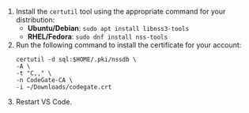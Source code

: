 1. Install the `certutil` tool using the appropriate command for your distribution: 
   - **Ubuntu/Debian**: `sudo apt install libnss3-tools` 
   - **RHEL/Fedora**: `sudo dnf install nss-tools`
2. Run the following command to install the certificate for your account:
    ```shell
    certutil -d sql:$HOME/.pki/nssdb \
    -A \
    -t "C,," \
    -n CodeGate-CA \
    -i ~/Downloads/codegate.crt
    ```
3. Restart VS Code.
